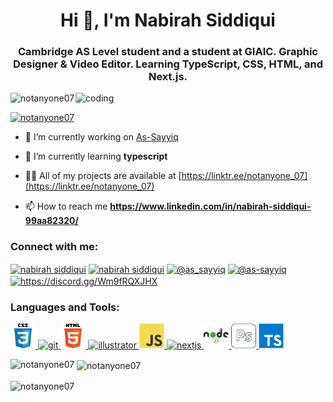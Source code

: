 <h1 align="center">Hi 👋, I'm Nabirah Siddiqui</h1>
<h3 align="center">Cambridge AS Level student and a student at GIAIC. Graphic Designer & Video Editor. Learning TypeScript, CSS, HTML, and Next.js.</h3>
<img align="right" alt="coding" width="400" src="https://camo.githubusercontent.com/7de37139d0b4c1ce40865e799b446c0e963a3dd8fb68d239707237c40604fa3d/68747470733a2f2f63646e2e6472696262626c652e636f6d2f75736572732f3733303730332f73637265656e73686f74732f363538313234332f6176656e746f2e676966">

<p align="left"> <img src="https://komarev.com/ghpvc/?username=notanyone07&label=Profile%20views&color=0e75b6&style=flat" alt="notanyone07" /> </p>

<p align="left"> <a href="https://github.com/ryo-ma/github-profile-trophy"><img src="https://github-profile-trophy.vercel.app/?username=notanyone07" alt="notanyone07" /></a> </p>

- 🔭 I’m currently working on [As-Sayyiq](https://www.youtube.com/channel/UCtAe1XWhGgSbpGEl-I6ZeGg)

- 🌱 I’m currently learning **typescript**

- 👨‍💻 All of my projects are available at [https://linktr.ee/notanyone_07](https://linktr.ee/notanyone_07)

- 📫 How to reach me **https://www.linkedin.com/in/nabirah-siddiqui-99aa82320/**

<h3 align="left">Connect with me:</h3>
<p align="left">
<a href="https://linkedin.com/in/nabirah siddiqui" target="blank"><img align="center" src="https://raw.githubusercontent.com/rahuldkjain/github-profile-readme-generator/master/src/images/icons/Social/linked-in-alt.svg" alt="nabirah siddiqui" height="30" width="40" /></a>
<a href="https://fb.com/nabirah siddiqui" target="blank"><img align="center" src="https://raw.githubusercontent.com/rahuldkjain/github-profile-readme-generator/master/src/images/icons/Social/facebook.svg" alt="nabirah siddiqui" height="30" width="40" /></a>
<a href="https://instagram.com/@as_sayyiq" target="blank"><img align="center" src="https://raw.githubusercontent.com/rahuldkjain/github-profile-readme-generator/master/src/images/icons/Social/instagram.svg" alt="@as_sayyiq" height="30" width="40" /></a>
<a href="https://www.youtube.com/c/@as-sayyiq" target="blank"><img align="center" src="https://raw.githubusercontent.com/rahuldkjain/github-profile-readme-generator/master/src/images/icons/Social/youtube.svg" alt="@as-sayyiq" height="30" width="40" /></a>
<a href="https://discord.gg/https://discord.gg/Wm9fRQXJHX" target="blank"><img align="center" src="https://raw.githubusercontent.com/rahuldkjain/github-profile-readme-generator/master/src/images/icons/Social/discord.svg" alt="https://discord.gg/Wm9fRQXJHX" height="30" width="40" /></a>
</p>

<h3 align="left">Languages and Tools:</h3>
<p align="left"> <a href="https://www.w3schools.com/css/" target="_blank" rel="noreferrer"> <img src="https://raw.githubusercontent.com/devicons/devicon/master/icons/css3/css3-original-wordmark.svg" alt="css3" width="40" height="40"/> </a> <a href="https://git-scm.com/" target="_blank" rel="noreferrer"> <img src="https://www.vectorlogo.zone/logos/git-scm/git-scm-icon.svg" alt="git" width="40" height="40"/> </a> <a href="https://www.w3.org/html/" target="_blank" rel="noreferrer"> <img src="https://raw.githubusercontent.com/devicons/devicon/master/icons/html5/html5-original-wordmark.svg" alt="html5" width="40" height="40"/> </a> <a href="https://www.adobe.com/in/products/illustrator.html" target="_blank" rel="noreferrer"> <img src="https://www.vectorlogo.zone/logos/adobe_illustrator/adobe_illustrator-icon.svg" alt="illustrator" width="40" height="40"/> </a> <a href="https://developer.mozilla.org/en-US/docs/Web/JavaScript" target="_blank" rel="noreferrer"> <img src="https://raw.githubusercontent.com/devicons/devicon/master/icons/javascript/javascript-original.svg" alt="javascript" width="40" height="40"/> </a> <a href="https://nextjs.org/" target="_blank" rel="noreferrer"> <img src="https://cdn.worldvectorlogo.com/logos/nextjs-2.svg" alt="nextjs" width="40" height="40"/> </a> <a href="https://nodejs.org" target="_blank" rel="noreferrer"> <img src="https://raw.githubusercontent.com/devicons/devicon/master/icons/nodejs/nodejs-original-wordmark.svg" alt="nodejs" width="40" height="40"/> </a> <a href="https://www.photoshop.com/en" target="_blank" rel="noreferrer"> <img src="https://raw.githubusercontent.com/devicons/devicon/master/icons/photoshop/photoshop-line.svg" alt="photoshop" width="40" height="40"/> </a> <a href="https://www.typescriptlang.org/" target="_blank" rel="noreferrer"> <img src="https://raw.githubusercontent.com/devicons/devicon/master/icons/typescript/typescript-original.svg" alt="typescript" width="40" height="40"/> </a> </p>

<p><img align="left" src="https://github-readme-stats.vercel.app/api/top-langs?username=notanyone07&show_icons=true&locale=en&layout=compact" alt="notanyone07" /></p>

<p>&nbsp;<img align="center" src="https://github-readme-stats.vercel.app/api?username=notanyone07&show_icons=true&locale=en" alt="notanyone07" /></p>

<p><img align="center" src="https://github-readme-streak-stats.herokuapp.com/?user=notanyone07&" alt="notanyone07" /></p>

